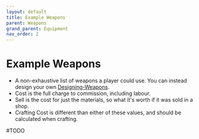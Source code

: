 ```yaml
---
layout: default
title: Example Weapons
parent: Weapons
grand_parent: Equipment
nav_order: 2
---
```

# Example Weapons
* A non-exhaustive list of weapons a player could use. You can instead design your own [Designing-Weapons](Designing-Weapons).
* Cost is the full charge to commission, including labour.
* Sell is the cost for just the materials, so what it's worth if it was sold in a shop.
* Crafting Cost is different than either of these values, and should be calculated when crafting.

#TODO